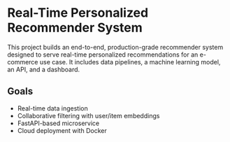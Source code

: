 # Real-Time Personalized Recommender System

This project builds an end-to-end, production-grade recommender system designed to serve real-time personalized recommendations for an e-commerce use case. It includes data pipelines, a machine learning model, an API, and a dashboard.

## Goals
- Real-time data ingestion
- Collaborative filtering with user/item embeddings
- FastAPI-based microservice
- Cloud deployment with Docker
